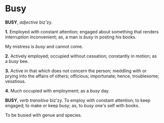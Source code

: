 # Busy

**BUSY**, _adjective_ biz'zy.

**1.** Employed with constant attention; engaged about something that renders interruption inconvenient; as, a man is _busy_ in posting his books.

My mistress is _busy_ and cannot come.

**2.** Actively employed; occupied without cessation; constantly in motion; as a _busy_ bee.

**3.** Active in that which does not concern the person; meddling with or prying into the affairs of others; officious; importunate; hence, troublesome; vexatious.

**4.** Much occupied with employment; as a _busy_ day.

**BUSY**, _verb transitive_ biz'zy. To employ with constant attention; to keep engaged; to make or keep busy; as, to _busy_ one's self with books.

To be busied with genue and species.